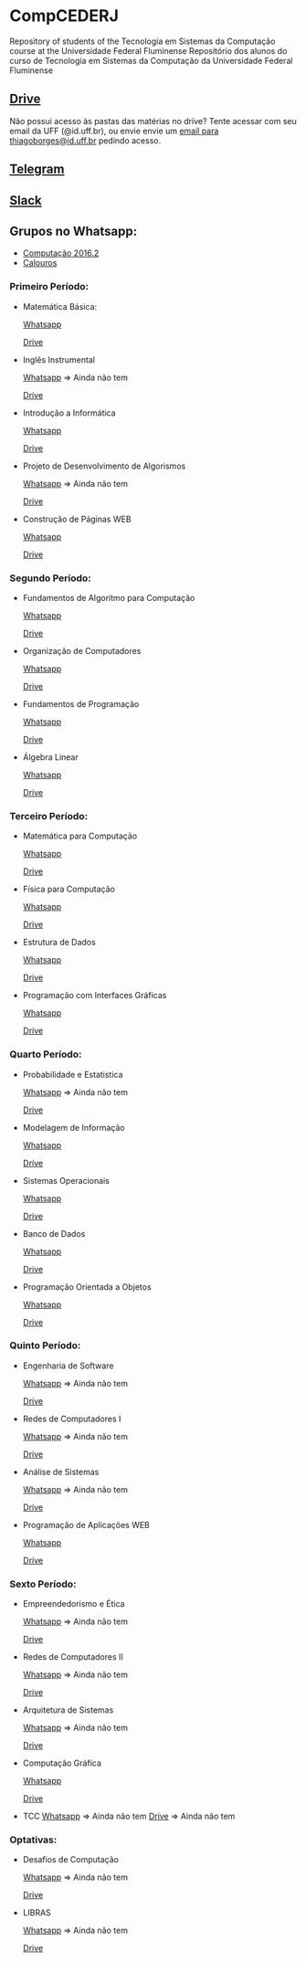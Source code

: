 # CompCEDERJ
Repository of students of the Tecnologia em Sistemas da Computação course at the Universidade Federal Fluminense
Repositório dos alunos do curso de Tecnologia em Sistemas da Computação da Universidade Federal Fluminense

## [Drive](https://goo.gl/UPc92N)
Não possui acesso às pastas das matérias no drive? Tente acessar com seu email da UFF (@id.uff.br), ou envie envie um [email para thiagoborges@id.uff.br](mailto:thiagoborges@id.uff.br) pedindo acesso.

## [Telegram](https://t.me/computacaoUFF)

## [Slack](https://slack-compcederj.herokuapp.com/)

## Grupos no Whatsapp:
- [Computação 2016.2](https://chat.whatsapp.com/2r5Sz373pztAoeVxt339T4) 
- [Calouros](https://chat.whatsapp.com/GTjUqlbKgraIzYDzQGViqY)

### Primeiro Período:
- Matemática Básica:
    
    [Whatsapp](https://chat.whatsapp.com/GTjUqlbKgraIzYDzQGViqY)
    
    [Drive](https://drive.google.com/drive/folders/0B09LpkQ_E4zTQTFsYXZJTktlUEU)


- Inglês Instrumental

    [Whatsapp]() => Ainda não tem
    
    [Drive](https://drive.google.com/drive/folders/0B09LpkQ_E4zTcXQ3TS1Vbl9YX1E)


- Introdução a Informática

    [Whatsapp](https://chat.whatsapp.com/ArrMirNu1ca3NfSlS87gM7)
    
    [Drive](https://drive.google.com/drive/folders/0B09LpkQ_E4zTbzRwZjJmd2k0MkU)


- Projeto de Desenvolvimento de Algorismos

    [Whatsapp]() => Ainda não tem
    
    [Drive](https://drive.google.com/drive/folders/0B09LpkQ_E4zTRDJ6dlpab0RQTmM)


- Construção de Páginas WEB

    [Whatsapp](https://chat.whatsapp.com/3qfs69e879i6Bm46WLaOeu)
    
    [Drive](https://drive.google.com/drive/folders/0B09LpkQ_E4zTZC05X3gyN2l6Mnc)
    

### Segundo Período:
- Fundamentos de Algoritmo para Computação

    [Whatsapp](https://chat.whatsapp.com/14YpaXQ5x573p3PPvYEiX0)
    
    [Drive](https://drive.google.com/open?id=0B09LpkQ_E4zTeWtOaGxfVGdMdms)
    

- Organização de Computadores

    [Whatsapp](https://chat.whatsapp.com/D7rjp4HC6ZoJ8HJbmbRInW)
    
    [Drive](https://drive.google.com/open?id=0B09LpkQ_E4zTSFUzd0pGYi1pc1k)
    

- Fundamentos de Programação

    [Whatsapp](https://chat.whatsapp.com/LqTCnhW4RGMKGGYSMkrfEQ)
    
    [Drive](https://drive.google.com/open?id=0B09LpkQ_E4zTZ3JNY3pJWmY4amM)
    

- Álgebra Linear

    [Whatsapp](https://chat.whatsapp.com/LcErCMXDfq6Cgvx654hsx9)
    
    [Drive](https://drive.google.com/open?id=0B09LpkQ_E4zTU1dqMXVBYlNlMGM)
    

### Terceiro Período:
- Matemática para Computação

    [Whatsapp](https://chat.whatsapp.com/HuXuPMeCgwdBlH280YM5af)
    
    [Drive](https://drive.google.com/open?id=0B09LpkQ_E4zTZ2VNU1NLY3NvZkU)
    

- Física para Computação

    [Whatsapp](https://chat.whatsapp.com/KNpo41cS0g5HrpH78A7NYJ)
    
    [Drive](https://drive.google.com/open?id=0B09LpkQ_E4zTOHVleklmRVM4OFE)
    

- Estrutura de Dados

    [Whatsapp](https://chat.whatsapp.com/C0hqMRl9b7WKpnC9ISLRql)
    
    [Drive](https://drive.google.com/open?id=0B09LpkQ_E4zTeVZZWVlpN1hRcHM)
    

- Programação com Interfaces Gráficas

    [Whatsapp](https://chat.whatsapp.com/1b6r6pqf9zU5givcte6K34)
    
    [Drive](https://drive.google.com/open?id=0B09LpkQ_E4zTU09GNGNhdmFyMGc)
    

### Quarto Período:
- Probabilidade e Estatistica

    [Whatsapp]() => Ainda não tem
    
    [Drive](https://drive.google.com/open?id=0B09LpkQ_E4zTWUVBSV80XzhlNUk)
    

- Modelagem de Informação

    [Whatsapp](https://chat.whatsapp.com/CQ3ZI2iLhsJGdTdaPTB8wi)
    
    [Drive](https://drive.google.com/open?id=0B09LpkQ_E4zTTWVxbEdiT1lUYkE)
    

- Sistemas Operacionais

    [Whatsapp](https://chat.whatsapp.com/IjKaeeLvgdmGwGa0OGhlrc)
    
    [Drive](https://drive.google.com/open?id=0B09LpkQ_E4zTQnZrSUlQdTgyWkU)
    

- Banco de Dados

    [Whatsapp](https://chat.whatsapp.com/FsIFgO8uVgO6QV9rsJs4qt)
    
    [Drive](https://drive.google.com/open?id=0B09LpkQ_E4zTU1RGakNiSzNYTTA)
    

- Programação Orientada a Objetos

    [Whatsapp](https://chat.whatsapp.com/6pRG6QJpwGgKHedW9IxBe7)
    
    [Drive](https://drive.google.com/open?id=0B09LpkQ_E4zTbk83Q19XV2pNdHc)
    

### Quinto Período:
- Engenharia de Software

    [Whatsapp]() => Ainda não tem
    
    [Drive](https://drive.google.com/open?id=0B09LpkQ_E4zTNWIzWHFJVTFLUk0)
    

- Redes de Computadores I

    [Whatsapp]() => Ainda não tem
    
    [Drive](https://drive.google.com/open?id=0B09LpkQ_E4zTSnVVYWlxREpWYUE)
    

- Análise de Sistemas

    [Whatsapp]() => Ainda não tem
    
    [Drive](https://drive.google.com/open?id=0B09LpkQ_E4zTcW9Hc1d6dEMzRTQ)
    

- Programação de Aplicações WEB

    [Whatsapp](https://chat.whatsapp.com/ADi0whxtGtZ9FteMUz8cKF)
    
    [Drive](https://drive.google.com/open?id=0B09LpkQ_E4zTeVFfT0U4NlYzZ2s)
    

### Sexto Período:
- Empreendedorismo e Ética

    [Whatsapp]() => Ainda não tem
    
    [Drive](https://drive.google.com/open?id=0B09LpkQ_E4zTT1JtbXhxTW16dDg)
    

- Redes de Computadores II

    [Whatsapp]() => Ainda não tem
    
    [Drive](https://drive.google.com/open?id=0B09LpkQ_E4zTeG9OUjlVcXNkUTg)
    

- Arquitetura de Sistemas

    [Whatsapp]() => Ainda não tem
    
    [Drive](https://drive.google.com/open?id=0B09LpkQ_E4zTQmYzWnoxam9OeFU)
    

- Computação Gráfica

    [Whatsapp](https://chat.whatsapp.com/JZG0Ra7RR429ryhW9uqJXL)
    
    [Drive](https://drive.google.com/open?id=0B09LpkQ_E4zTZTY3cmRDMGNUeHc)
    

- TCC
    [Whatsapp]()  => Ainda não tem
    [Drive]() => Ainda não tem
    

### Optativas:
- Desafios de Computação

    [Whatsapp]()  => Ainda não tem
    
    [Drive](https://drive.google.com/drive/folders/0B-674WO8m5GebWN0U1RfdDE0aHM)
    

- LIBRAS

    [Whatsapp]()  => Ainda não tem
    
    [Drive](https://drive.google.com/drive/folders/0B09LpkQ_E4zTS285bGh5YTZtdTQ)
